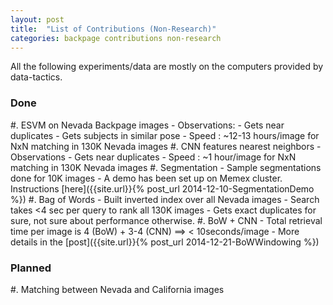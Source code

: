 ```yaml
---
layout: post
title:  "List of Contributions (Non-Research)"
categories: backpage contributions non-research
---
```


All the following experiments/data are mostly on the
computers provided by data-tactics.

### Done

#. ESVM on Nevada Backpage images
    - Observations:
        - Gets near duplicates
        - Gets subjects in similar pose
    - Speed : ~12-13 hours/image for NxN matching in 130K Nevada images
#. CNN features nearest neighbors
    - Observations
        - Gets near duplicates
    - Speed : ~1 hour/image for NxN matching in 130K Nevada images
#. Segmentation
    - Sample segmentations done for 10K images
    - A demo has been set up on Memex cluster. Instructions
[here]({{site.url}}{% post_url 2014-12-10-SegmentationDemo %})
#. Bag of Words
    - Built inverted index over all Nevada images
    - Search takes <4 sec per query to rank all 130K images
    - Gets exact duplicates for sure, not sure about performance otherwise.
#. BoW + CNN
    - Total retrieval time per image is 4 (BoW) + 3-4 (CNN) $\implies$ < 10seconds/image
    - More details in the [post]({{site.url}}{% post_url 2014-12-21-BoWWindowing %})




### Planned

#. Matching between Nevada and California images


